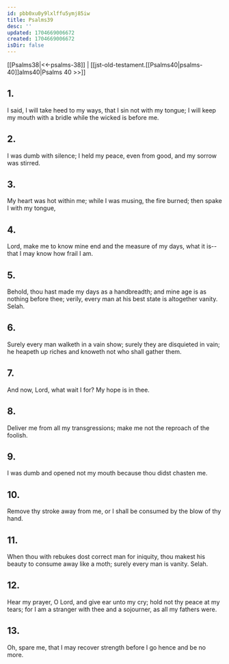 ```yaml
---
id: pbb0xu0y9lxlffu5ymj85iw
title: Psalms39
desc: ''
updated: 1704669006672
created: 1704669006672
isDir: false
---
```

[[Psalms38|<<-psalms-38]] | [[jst-old-testament.[[Psalms40|psalms-40]]alms40|Psalms 40 >>]]
## 1.
I said, I will take heed to my ways, that I sin not with my tongue; I will keep my mouth with a bridle while the wicked is before me.
## 2.
I was dumb with silence; I held my peace, even from good, and my sorrow was stirred.
## 3.
My heart was hot within me; while I was musing, the fire burned; then spake I with my tongue,
## 4.
Lord, make me to know mine end and the measure of my days, what it is\--that I may know how frail I am.
## 5.
Behold, thou hast made my days as a handbreadth; and mine age is as nothing before thee; verily, every man at his best state is altogether vanity. Selah.
## 6.
Surely every man walketh in a vain show; surely they are disquieted in vain; he heapeth up riches and knoweth not who shall gather them.
## 7.
And now, Lord, what wait I for? My hope is in thee.
## 8.
Deliver me from all my transgressions; make me not the reproach of the foolish.
## 9.
I was dumb and opened not my mouth because thou didst chasten me.
## 10.
Remove thy stroke away from me, or I shall be consumed by the blow of thy hand.
## 11.
When thou with rebukes dost correct man for iniquity, thou makest his beauty to consume away like a moth; surely every man is vanity. Selah.
## 12.
Hear my prayer, O Lord, and give ear unto my cry; hold not thy peace at my tears; for I am a stranger with thee and a sojourner, as all my fathers were.
## 13.
Oh, spare me, that I may recover strength before I go hence and be no more.

